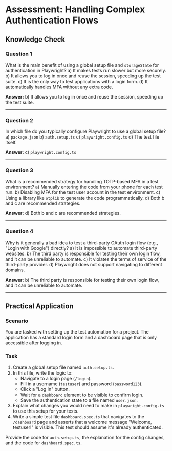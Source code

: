 # Assessment: Handling Complex Authentication Flows

## Knowledge Check

### Question 1
What is the main benefit of using a global setup file and `storageState` for authentication in Playwright?
a) It makes tests run slower but more securely.
b) It allows you to log in once and reuse the session, speeding up the test suite.
c) It is the only way to test applications with a login form.
d) It automatically handles MFA without any extra code.

**Answer:** b) It allows you to log in once and reuse the session, speeding up the test suite.

---

### Question 2
In which file do you typically configure Playwright to use a global setup file?
a) `package.json`
b) `auth.setup.ts`
c) `playwright.config.ts`
d) The test file itself.

**Answer:** c) `playwright.config.ts`

---

### Question 3
What is a recommended strategy for handling TOTP-based MFA in a test environment?
a) Manually entering the code from your phone for each test run.
b) Disabling MFA for the test user account in the test environment.
c) Using a library like `otplib` to generate the code programmatically.
d) Both b and c are recommended strategies.

**Answer:** d) Both b and c are recommended strategies.

---

### Question 4
Why is it generally a bad idea to test a third-party OAuth login flow (e.g., "Login with Google") directly?
a) It is impossible to automate third-party websites.
b) The third party is responsible for testing their own login flow, and it can be unreliable to automate.
c) It violates the terms of service of the third-party provider.
d) Playwright does not support navigating to different domains.

**Answer:** b) The third party is responsible for testing their own login flow, and it can be unreliable to automate.

---

## Practical Application

### Scenario
You are tasked with setting up the test automation for a project. The application has a standard login form and a dashboard page that is only accessible after logging in.

### Task
1.  Create a global setup file named `auth.setup.ts`.
2.  In this file, write the logic to:
    -   Navigate to a login page (`/login`).
    -   Fill in a username (`testuser`) and password (`password123`).
    -   Click a "Log In" button.
    -   Wait for a `dashboard` element to be visible to confirm login.
    -   Save the authentication state to a file named `user.json`.
3.  Explain what changes you would need to make in `playwright.config.ts` to use this setup for your tests.
4.  Write a simple test file `dashboard.spec.ts` that navigates to the `/dashboard` page and asserts that a welcome message "Welcome, testuser!" is visible. This test should assume it's already authenticated.

Provide the code for `auth.setup.ts`, the explanation for the config changes, and the code for `dashboard.spec.ts`.